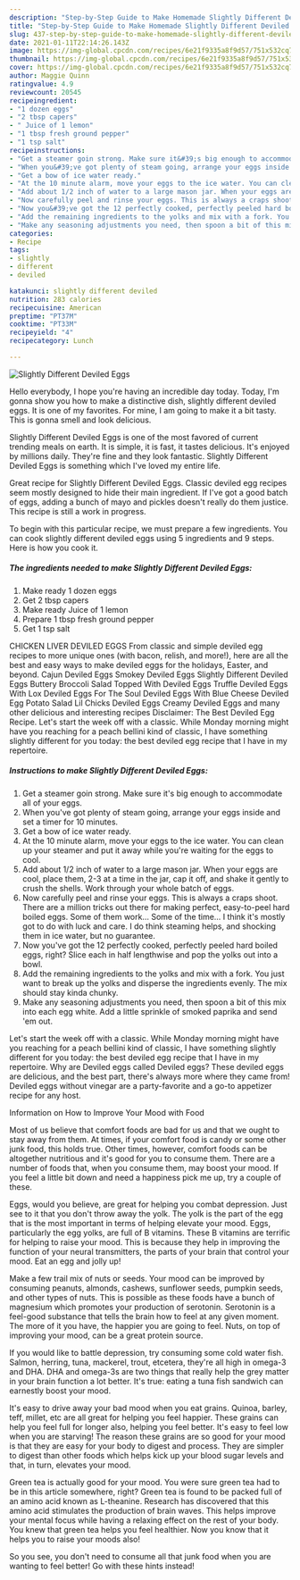 ```yaml
---
description: "Step-by-Step Guide to Make Homemade Slightly Different Deviled Eggs"
title: "Step-by-Step Guide to Make Homemade Slightly Different Deviled Eggs"
slug: 437-step-by-step-guide-to-make-homemade-slightly-different-deviled-eggs
date: 2021-01-11T22:14:26.143Z
image: https://img-global.cpcdn.com/recipes/6e21f9335a8f9d57/751x532cq70/slightly-different-deviled-eggs-recipe-main-photo.jpg
thumbnail: https://img-global.cpcdn.com/recipes/6e21f9335a8f9d57/751x532cq70/slightly-different-deviled-eggs-recipe-main-photo.jpg
cover: https://img-global.cpcdn.com/recipes/6e21f9335a8f9d57/751x532cq70/slightly-different-deviled-eggs-recipe-main-photo.jpg
author: Maggie Quinn
ratingvalue: 4.9
reviewcount: 20545
recipeingredient:
- "1 dozen eggs"
- "2 tbsp capers"
- " Juice of 1 lemon"
- "1 tbsp fresh ground pepper"
- "1 tsp salt"
recipeinstructions:
- "Get a steamer goin strong. Make sure it&#39;s big enough to accommodate all of your eggs."
- "When you&#39;ve got plenty of steam going, arrange your eggs inside and set a timer for 10 minutes."
- "Get a bow of ice water ready."
- "At the 10 minute alarm, move your eggs to the ice water. You can clean up your steamer and put it away while you&#39;re waiting for the eggs to cool."
- "Add about 1/2 inch of water to a large mason jar. When your eggs are cool, place them, 2-3 at a time in the jar, cap it off, and shake it gently to crush the shells. Work through your whole batch of eggs."
- "Now carefully peel and rinse your eggs. This is always a craps shoot. There are a million tricks out there for making perfect, easy-to-peel hard boiled eggs. Some of them work... Some of the time... I think it&#39;s mostly got to do with luck and care. I do think steaming helps, and shocking them in ice water, but no guarantee."
- "Now you&#39;ve got the 12 perfectly cooked, perfectly peeled hard boiled eggs, right? Slice each in half lengthwise and pop the yolks out into a bowl."
- "Add the remaining ingredients to the yolks and mix with a fork. You just want to break up the yolks and disperse the ingredients evenly. The mix should stay kinda chunky."
- "Make any seasoning adjustments you need, then spoon a bit of this mix into each egg white. Add a little sprinkle of smoked paprika and send &#39;em out."
categories:
- Recipe
tags:
- slightly
- different
- deviled

katakunci: slightly different deviled 
nutrition: 283 calories
recipecuisine: American
preptime: "PT37M"
cooktime: "PT33M"
recipeyield: "4"
recipecategory: Lunch

---
```



![Slightly Different Deviled Eggs](https://img-global.cpcdn.com/recipes/6e21f9335a8f9d57/751x532cq70/slightly-different-deviled-eggs-recipe-main-photo.jpg)

Hello everybody, I hope you're having an incredible day today. Today, I'm gonna show you how to make a distinctive dish, slightly different deviled eggs. It is one of my favorites. For mine, I am going to make it a bit tasty. This is gonna smell and look delicious.

Slightly Different Deviled Eggs is one of the most favored of current trending meals on earth. It is simple, it is fast, it tastes delicious. It's enjoyed by millions daily. They're fine and they look fantastic. Slightly Different Deviled Eggs is something which I've loved my entire life.

Great recipe for Slightly Different Deviled Eggs. Classic deviled egg recipes seem mostly designed to hide their main ingredient. If I&#39;ve got a good batch of eggs, adding a bunch of mayo and pickles doesn&#39;t really do them justice. This recipe is still a work in progress.


To begin with this particular recipe, we must prepare a few ingredients. You can cook slightly different deviled eggs using 5 ingredients and 9 steps. Here is how you cook it.

<!--inarticleads1-->

##### The ingredients needed to make Slightly Different Deviled Eggs:

1. Make ready 1 dozen eggs
1. Get 2 tbsp capers
1. Make ready  Juice of 1 lemon
1. Prepare 1 tbsp fresh ground pepper
1. Get 1 tsp salt


CHICKEN LIVER DEVILED EGGS From classic and simple deviled egg recipes to more unique ones (with bacon, relish, and more!), here are all the best and easy ways to make deviled eggs for the holidays, Easter, and beyond. Cajun Deviled Eggs Smokey Deviled Eggs Slightly Different Deviled Eggs Buttery Broccoli Salad Topped With Deviled Eggs Truffle Deviled Eggs With Lox Deviled Eggs For The Soul Deviled Eggs With Blue Cheese Deviled Egg Potato Salad Lil Chicks Deviled Eggs Creamy Deviled Eggs and many other delicious and interesting recipes Disclaimer: The Best Deviled Egg Recipe. Let&#39;s start the week off with a classic. While Monday morning might have you reaching for a peach bellini kind of classic, I have something slightly different for you today: the best deviled egg recipe that I have in my repertoire. 

<!--inarticleads2-->

##### Instructions to make Slightly Different Deviled Eggs:

1. Get a steamer goin strong. Make sure it&#39;s big enough to accommodate all of your eggs.
1. When you&#39;ve got plenty of steam going, arrange your eggs inside and set a timer for 10 minutes.
1. Get a bow of ice water ready.
1. At the 10 minute alarm, move your eggs to the ice water. You can clean up your steamer and put it away while you&#39;re waiting for the eggs to cool.
1. Add about 1/2 inch of water to a large mason jar. When your eggs are cool, place them, 2-3 at a time in the jar, cap it off, and shake it gently to crush the shells. Work through your whole batch of eggs.
1. Now carefully peel and rinse your eggs. This is always a craps shoot. There are a million tricks out there for making perfect, easy-to-peel hard boiled eggs. Some of them work... Some of the time... I think it&#39;s mostly got to do with luck and care. I do think steaming helps, and shocking them in ice water, but no guarantee.
1. Now you&#39;ve got the 12 perfectly cooked, perfectly peeled hard boiled eggs, right? Slice each in half lengthwise and pop the yolks out into a bowl.
1. Add the remaining ingredients to the yolks and mix with a fork. You just want to break up the yolks and disperse the ingredients evenly. The mix should stay kinda chunky.
1. Make any seasoning adjustments you need, then spoon a bit of this mix into each egg white. Add a little sprinkle of smoked paprika and send &#39;em out.


Let&#39;s start the week off with a classic. While Monday morning might have you reaching for a peach bellini kind of classic, I have something slightly different for you today: the best deviled egg recipe that I have in my repertoire. Why are Deviled eggs called Deviled eggs? These deviled eggs are delicious, and the best part, there&#39;s always more where they came from! Deviled eggs without vinegar are a party-favorite and a go-to appetizer recipe for any host. 

Information on How to Improve Your Mood with Food


Most of us believe that comfort foods are bad for us and that we ought to stay away from them. At times, if your comfort food is candy or some other junk food, this holds true. Other times, however, comfort foods can be altogether nutritious and it's good for you to consume them. There are a number of foods that, when you consume them, may boost your mood. If you feel a little bit down and need a happiness pick me up, try a couple of these.

Eggs, would you believe, are great for helping you combat depression. Just see to it that you don't throw away the yolk. The yolk is the part of the egg that is the most important in terms of helping elevate your mood. Eggs, particularly the egg yolks, are full of B vitamins. These B vitamins are terrific for helping to raise your mood. This is because they help in improving the function of your neural transmitters, the parts of your brain that control your mood. Eat an egg and jolly up!

Make a few trail mix of nuts or seeds. Your mood can be improved by consuming peanuts, almonds, cashews, sunflower seeds, pumpkin seeds, and other types of nuts. This is possible as these foods have a bunch of magnesium which promotes your production of serotonin. Serotonin is a feel-good substance that tells the brain how to feel at any given moment. The more of it you have, the happier you are going to feel. Nuts, on top of improving your mood, can be a great protein source.

If you would like to battle depression, try consuming some cold water fish. Salmon, herring, tuna, mackerel, trout, etcetera, they're all high in omega-3 and DHA. DHA and omega-3s are two things that really help the grey matter in your brain function a lot better. It's true: eating a tuna fish sandwich can earnestly boost your mood. 

It's easy to drive away your bad mood when you eat grains. Quinoa, barley, teff, millet, etc are all great for helping you feel happier. These grains can help you feel full for longer also, helping you feel better. It's easy to feel low when you are starving! The reason these grains are so good for your mood is that they are easy for your body to digest and process. They are simpler to digest than other foods which helps kick up your blood sugar levels and that, in turn, elevates your mood.

Green tea is actually good for your mood. You were sure green tea had to be in this article somewhere, right? Green tea is found to be packed full of an amino acid known as L-theanine. Research has discovered that this amino acid stimulates the production of brain waves. This helps improve your mental focus while having a relaxing effect on the rest of your body. You knew that green tea helps you feel healthier. Now you know that it helps you to raise your moods also!

So you see, you don't need to consume all that junk food when you are wanting to feel better! Go  with  these hints  instead!

